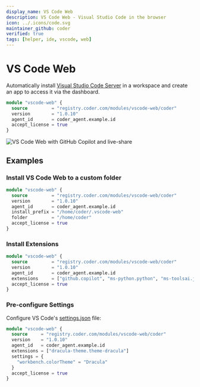 ```yaml
---
display_name: VS Code Web
description: VS Code Web - Visual Studio Code in the browser
icon: ../.icons/code.svg
maintainer_github: coder
verified: true
tags: [helper, ide, vscode, web]
---
```


# VS Code Web

Automatically install [Visual Studio Code Server](https://code.visualstudio.com/docs/remote/vscode-server) in a workspace and create an app to access it via the dashboard.

```tf
module "vscode-web" {
  source         = "registry.coder.com/modules/vscode-web/coder"
  version        = "1.0.10"
  agent_id       = coder_agent.example.id
  accept_license = true
}
```

![VS Code Web with GitHub Copilot and live-share](../.images/vscode-web.gif)

## Examples

### Install VS Code Web to a custom folder

```tf
module "vscode-web" {
  source         = "registry.coder.com/modules/vscode-web/coder"
  version        = "1.0.10"
  agent_id       = coder_agent.example.id
  install_prefix = "/home/coder/.vscode-web"
  folder         = "/home/coder"
  accept_license = true
}
```

### Install Extensions

```tf
module "vscode-web" {
  source         = "registry.coder.com/modules/vscode-web/coder"
  version        = "1.0.10"
  agent_id       = coder_agent.example.id
  extensions     = ["github.copilot", "ms-python.python", "ms-toolsai.jupyter"]
  accept_license = true
}
```

### Pre-configure Settings

Configure VS Code's [settings.json](https://code.visualstudio.com/docs/getstarted/settings#_settingsjson) file:

```tf
module "vscode-web" {
  source     = "registry.coder.com/modules/vscode-web/coder"
  version    = "1.0.10"
  agent_id   = coder_agent.example.id
  extensions = ["dracula-theme.theme-dracula"]
  settings = {
    "workbench.colorTheme" = "Dracula"
  }
  accept_license = true
}
```
